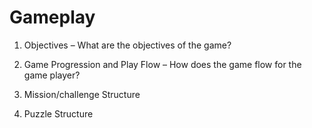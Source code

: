 # Gameplay

1. Objectives – What are the objectives of the game?

2. Game Progression and Play Flow – How does the game flow for the game player?

3. Mission/challenge Structure

4. Puzzle Structure
